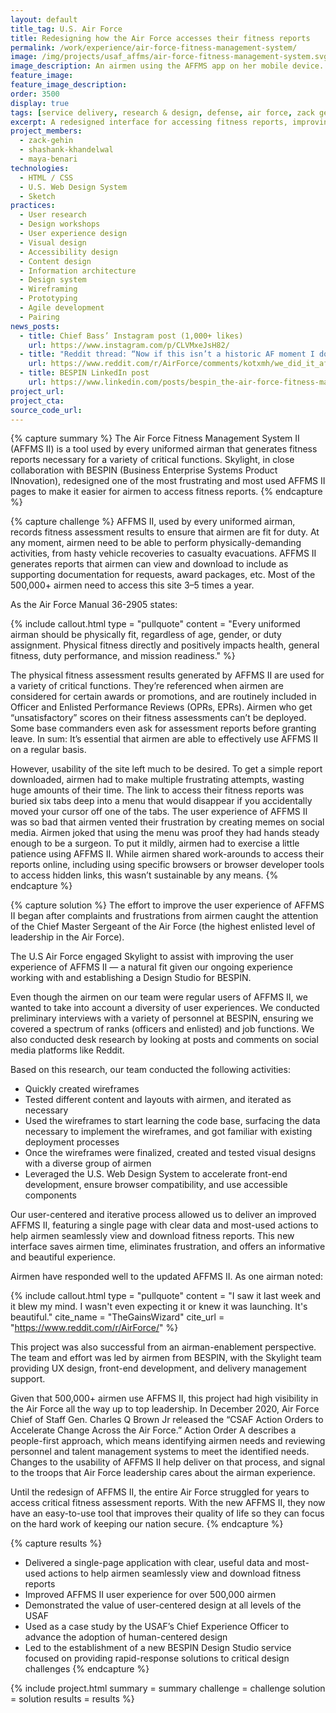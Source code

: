 ```yaml
---
layout: default
title_tag: U.S. Air Force
title: Redesigning how the Air Force accesses their fitness reports
permalink: /work/experience/air-force-fitness-management-system/
image: /img/projects/usaf_affms/air-force-fitness-management-system.svg
image_description: An airmen using the AFFMS app on her mobile device.
feature_image:
feature_image_description:
order: 3500
display: true
tags: [service delivery, research & design, defense, air force, zack gehin, shashank khandewal, maya benari]
excerpt: A redesigned interface for accessing fitness reports, improving one of the most frustrating user experiences for over half-a-million airmen.
project_members:
  - zack-gehin
  - shashank-khandelwal
  - maya-benari
technologies:
  - HTML / CSS
  - U.S. Web Design System
  - Sketch
practices:
  - User research
  - Design workshops
  - User experience design
  - Visual design
  - Accessibility design
  - Content design
  - Information architecture
  - Design system
  - Wireframing
  - Prototyping
  - Agile development
  - Pairing
news_posts:
  - title: Chief Bass’ Instagram post (1,000+ likes)
    url: https://www.instagram.com/p/CLVMxeJsH82/
  - title: "Reddit thread: “Now if this isn’t a historic AF moment I don't know what is”"
    url: https://www.reddit.com/r/AirForce/comments/kotxmh/we_did_it_affms_ii_has_been_updated/
  - title: BESPIN LinkedIn post
    url: https://www.linkedin.com/posts/bespin_the-air-force-fitness-management-system-activity-6792794630925635584-HGLy
project_url:
project_cta:
source_code_url:
---
```


{% capture summary %}
The Air Force Fitness Management System II (AFFMS II) is a tool used by every uniformed airman that generates fitness reports necessary for a variety of critical functions. Skylight, in close collaboration with BESPIN (Business Enterprise Systems Product INnovation), redesigned one of the most frustrating and most used AFFMS II pages to make it easier for airmen to access fitness reports.
{% endcapture %}

{% capture challenge %}
AFFMS II, used by every uniformed airman, records fitness assessment results to ensure that  airmen are fit for duty. At any moment, airmen need to be able to perform physically-demanding activities, from hasty vehicle recoveries to casualty evacuations. AFFMS II generates reports that airmen can view and download to include as supporting documentation for requests, award packages, etc. Most of the 500,000+ airmen need to access this site 3–5 times a year.

As the Air Force Manual 36-2905 states:

{% include callout.html
  type = "pullquote"
  content = "Every uniformed airman should be physically fit, regardless of age, gender, or duty assignment. Physical fitness directly and positively impacts health, general fitness, duty performance, and mission readiness."
%}

The physical fitness assessment results generated by AFFMS II are used for a variety of critical functions. They’re referenced when airmen are considered for certain awards or promotions, and are routinely included in Officer and Enlisted Performance Reviews (OPRs, EPRs). Airmen who get “unsatisfactory” scores on their fitness assessments can’t be deployed. Some base commanders even ask for assessment reports before granting leave. In sum: It’s essential that airmen are able to effectively use AFFMS II on a regular basis.

However, usability of the site left much to be desired. To get a simple report downloaded, airmen had to make multiple frustrating attempts, wasting huge amounts of their time. The link to access their fitness reports was buried six tabs deep into a menu that would disappear if you accidentally moved your cursor off one of the tabs. The user experience of AFFMS II was so bad that airmen vented their frustration by creating memes on social media. Airmen joked that using the menu was proof they had hands steady enough to be a surgeon. To put it mildly, airmen had to exercise a little patience using AFFMS II. While airmen shared work-arounds to access their reports online, including using specific browsers or browser developer tools to access hidden links, this wasn’t sustainable by any means.
{% endcapture %}

{% capture solution %}
The effort to improve the user experience of AFFMS II began after  complaints and frustrations from airmen caught the attention of the Chief Master Sergeant of the Air Force (the highest enlisted level of leadership in the Air Force).

The U.S Air Force engaged Skylight to assist with improving the user experience of AFFMS II — a natural fit given our ongoing experience working with and establishing a Design Studio for BESPIN.

Even though the airmen on our team were regular users of AFFMS II, we wanted to take into account a diversity of user experiences. We conducted preliminary interviews with a variety of personnel at BESPIN, ensuring we covered a spectrum of ranks (officers and enlisted) and job functions. We also conducted desk research by looking at posts and comments on social media platforms like Reddit.

Based on this research, our team conducted the following activities:
- Quickly created wireframes
- Tested different content and layouts with airmen, and iterated as necessary
- Used the wireframes to start learning the code base, surfacing the data necessary to implement the wireframes, and got familiar with existing deployment processes
- Once the wireframes were finalized, created and tested visual designs with a diverse group of airmen
- Leveraged the U.S. Web Design System to accelerate front-end development, ensure browser compatibility, and use accessible components

Our user-centered and iterative process allowed us to deliver an improved AFFMS II, featuring a single page with clear data and most-used actions to help airmen seamlessly view and download fitness reports. This new interface saves airmen time, eliminates frustration, and offers an informative and beautiful experience.

Airmen have responded well to the updated AFFMS II. As one airman noted:

{% include callout.html
  type = "pullquote"
  content = "I saw it last week and it blew my mind. I wasn't even expecting it or knew it was launching. It's beautiful."
  cite_name = "TheGainsWizard"
  cite_url = "https://www.reddit.com/r/AirForce/"
%}

This project was also successful from an airman-enablement perspective. The team and effort was led by airmen from BESPIN, with the Skylight team providing UX design, front-end development, and delivery management support.

Given that 500,000+ airmen use AFFMS II, this project had high visibility in the Air Force all the way up to top leadership. In December 2020, Air Force Chief of Staff Gen. Charles Q Brown Jr released the “CSAF Action Orders to Accelerate Change Across the Air Force.” Action Order A describes a people-first approach, which means identifying airmen needs and reviewing personnel and talent management systems to meet the identified needs. Changes to the usability of AFFMS II help deliver on that process, and signal to the troops that Air Force leadership cares about the airman experience.

Until the redesign of AFFMS II, the entire Air Force struggled for years to access critical fitness assessment reports. With the new AFFMS II, they now have an easy-to-use tool that improves their quality of life so they can focus on the hard work of keeping our nation secure.
{% endcapture %}

{% capture results %}
- Delivered a single-page application with clear, useful data and most-used actions to help airmen seamlessly view and download fitness reports
- Improved AFFMS II user experience for over 500,000 airmen
- Demonstrated the value of user-centered design at all levels of the USAF
- Used as a case study by the USAF’s Chief Experience Officer to advance the adoption of human-centered design
- Led to the establishment of a new BESPIN Design Studio service focused on providing rapid-response solutions to critical design challenges
{% endcapture %}

{% include project.html
  summary = summary
  challenge = challenge
  solution = solution
  results = results
%}
